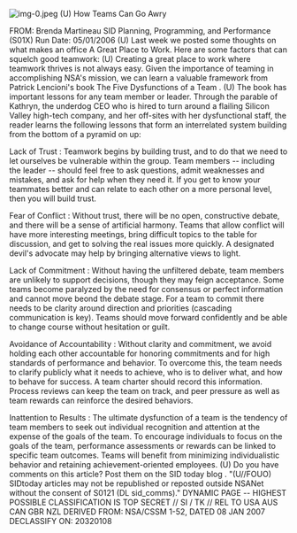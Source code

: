 ![img-0.jpeg](img-0.jpeg)
(U) How Teams Can Go Awry

FROM: Brenda Martineau
SID Planning, Programming, and Performance (S01X)
Run Date: 05/01/2006
(U) Last week we posted some thoughts on what makes an office A Great Place to Work. Here are some factors that can squelch good teamwork:
(U) Creating a great place to work where teamwork thrives is not always easy. Given the importance of teaming in accomplishing NSA's mission, we can learn a valuable framework from Patrick Lencioni's book The Five Dysfunctions of a Team .
(U) The book has important lessons for any team member or leader. Through the parable of Kathryn, the underdog CEO who is hired to turn around a flailing Silicon Valley high-tech company, and her off-sites with her dysfunctional staff, the reader learns the following lessons that form an interrelated system building from the bottom of a pyramid on up:

Lack of Trust : Teamwork begins by building trust, and to do that we need to let ourselves be vulnerable within the group. Team members -- including the leader -- should feel free to ask questions, admit weaknesses and mistakes, and ask for help when they need it. If you get to know your teammates better and can relate to each other on a more personal level, then you will build trust.

Fear of Conflict : Without trust, there will be no open, constructive debate, and there will be a sense of artificial harmony. Teams that allow conflict will have more interesting meetings, bring difficult topics to the table for discussion, and get to solving the real issues more quickly. A designated devil's advocate may help by bringing alternative views to light.

Lack of Commitment : Without having the unfiltered debate, team members are unlikely to support decisions, though they may feign acceptance. Some teams become paralyzed by the need for consensus or perfect information and cannot move beond the debate stage. For a team to commit there needs to be clarity around direction and priorities (cascading communication is key). Teams should move forward confidently and be able to change course without hesitation or guilt.

Avoidance of Accountability : Without clarity and commitment, we avoid holding each other accountable for honoring commitments and for high standards of performance and behavior. To overcome this, the team needs to clarify publicly what it needs to achieve, who is to deliver what, and how to behave for success. A team charter should record this information. Process reviews can keep the team on track, and peer pressure as well as team rewards can reinforce the desired behaviors.

Inattention to Results : The ultimate dysfunction of a team is the tendency of team members to seek out individual recognition and attention at the expense of the goals of the team. To encourage individuals to focus on the goals of the team, performance assessments or rewards can be linked to specific team outcomes. Teams will benefit from minimizing individualistic behavior and retaining achievement-oriented employees.
(U) Do you have comments on this article? Post them on the SID today blog .
"(U//FOUO) SIDtoday articles may not be republished or reposted outside NSANet without the consent of S0121 (DL sid_comms)."
DYNAMIC PAGE -- HIGHEST POSSIBLE CLASSIFICATION IS TOP SECRET // SI / TK // REL TO USA AUS CAN GBR NZL DERIVED FROM: NSA/CSSM 1-52, DATED 08 JAN 2007 DECLASSIFY ON: 20320108
